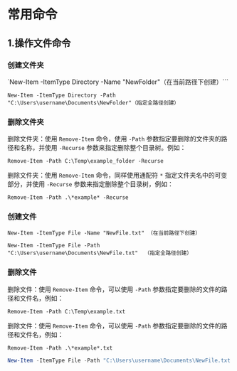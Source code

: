 # 常用命令

## 1.操作文件命令

### 创建文件夹

`New-Item -ItemType Directory -Name "NewFolder"（在当前路径下创建）```


`New-Item -ItemType Directory -Path "C:\Users\username\Documents\NewFolder"（指定全路径创建）`

### 删除文件夹

删除文件夹：使用 `Remove-Item` 命令，使用 `-Path` 参数指定要删除的文件夹的路径和名称，并使用 `-Recurse` 参数来指定删除整个目录树。例如：

`Remove-Item -Path C:\Temp\example_folder -Recurse`

删除文件夹：使用 `Remove-Item` 命令，同样使用通配符 `*` 指定文件夹名中的可变部分，并使用 `-Recurse` 参数来指定删除整个目录树，例如：

`Remove-Item -Path .\*example* -Recurse`

### 创建文件

`New-Item -ItemType File -Name "NewFile.txt" （在当前路径下创建）`

`New-Item -ItemType File -Path "C:\Users\username\Documents\NewFile.txt"  （指定全路径创建）`

### 删除文件

删除文件：使用 `Remove-Item` 命令，可以使用 `-Path` 参数指定要删除的文件的路径和文件名，例如：

`Remove-Item -Path C:\Temp\example.txt`

删除文件：使用 `Remove-Item` 命令，可以使用 `-Path` 参数指定要删除的文件的路径和文件名，例如：

`Remove-Item -Path .\*example*.txt`

```powershell
New-Item -ItemType File -Path "C:\Users\username\Documents\NewFile.txt
```
